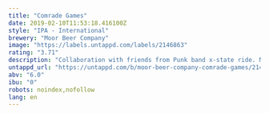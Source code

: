 ```yaml
---
title: "Comrade Games"
date: 2019-02-10T11:53:18.416100Z
style: "IPA - International"
brewery: "Moor Beer Company"
image: "https://labels.untappd.com/labels/2146863"
rating: "3.71"
description: "Collaboration with friends from Punk band x-state ride. No poser ipa"
untappd_url: "https://untappd.com/b/moor-beer-company-comrade-games/2146863"
abv: "6.0"
ibu: "0"
robots: noindex,nofollow
lang: en
---
```

